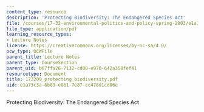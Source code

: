 ```yaml
---
content_type: resource
description: 'Protecting Biodiversity: The Endangered Species Act'
file: /courses/17-32-environmental-politics-and-policy-spring-2003/e1a73c3a6b09e8617e87cc478d1cd06e_173209_protecting_biodiversity.pdf
file_type: application/pdf
learning_resource_types:
- Lecture Notes
license: https://creativecommons.org/licenses/by-nc-sa/4.0/
ocw_type: OCWFile
parent_title: Lecture Notes
parent_type: CourseSection
parent_uid: b67ffa26-7132-cd00-e970-642a358fef41
resourcetype: Document
title: 173209_protecting_biodiversity.pdf
uid: e1a73c3a-6b09-e861-7e87-cc478d1cd06e
---
```

Protecting Biodiversity: The Endangered Species Act